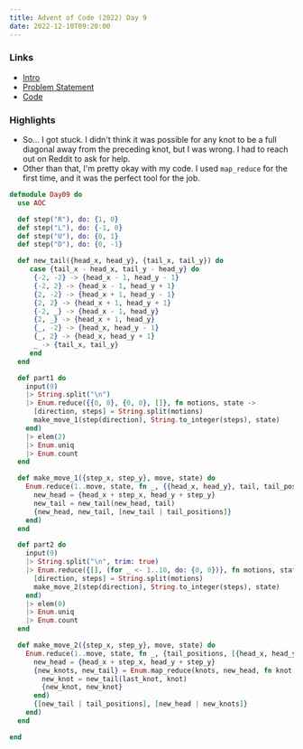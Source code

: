 ```yaml
---
title: Advent of Code (2022) Day 9
date: 2022-12-10T09:20:00
---
```


### Links

- [Intro](https://sethcalebweeks.com/advent-of-code-2022-in-elixir/)
- [Problem Statement](https://adventofcode.com/2022/day/9)
- [Code](https://github.com/sethcalebweeks/advent-of-code-2022/blob/main/lib/Day09.ex)

### Highlights

- So... I got stuck. I didn't think it was possible for any knot to be a full diagonal away from the preceding knot, but I was wrong. I had to reach out on Reddit to ask for help.
- Other than that, I'm pretty okay with my code. I used `map_reduce` for the first time, and it was the perfect tool for the job.



```elixir
defmodule Day09 do
  use AOC

  def step("R"), do: {1, 0}
  def step("L"), do: {-1, 0}
  def step("U"), do: {0, 1}
  def step("D"), do: {0, -1}

  def new_tail({head_x, head_y}, {tail_x, tail_y}) do
     case {tail_x - head_x, tail_y - head_y} do
      {-2, -2} -> {head_x - 1, head_y - 1}
      {-2, 2} -> {head_x - 1, head_y + 1}
      {2, -2} -> {head_x + 1, head_y - 1}
      {2, 2} -> {head_x + 1, head_y + 1}
      {-2, _} -> {head_x - 1, head_y}
      {2, _} -> {head_x + 1, head_y}
      {_, -2} -> {head_x, head_y - 1}
      {_, 2} -> {head_x, head_y + 1}
      _ -> {tail_x, tail_y}
     end
  end

  def part1 do
    input(9)
    |> String.split("\n")
    |> Enum.reduce({{0, 0}, {0, 0}, []}, fn motions, state ->
      [direction, steps] = String.split(motions)
      make_move_1(step(direction), String.to_integer(steps), state)
    end)
    |> elem(2)
    |> Enum.uniq
    |> Enum.count
  end

  def make_move_1({step_x, step_y}, move, state) do
    Enum.reduce(1..move, state, fn _, {{head_x, head_y}, tail, tail_positions} ->
      new_head = {head_x + step_x, head_y + step_y}
      new_tail = new_tail(new_head, tail)
      {new_head, new_tail, [new_tail | tail_positions]}
    end)
  end

  def part2 do
    input(9)
    |> String.split("\n", trim: true)
    |> Enum.reduce({[], (for _ <- 1..10, do: {0, 0})}, fn motions, state ->
      [direction, steps] = String.split(motions)
      make_move_2(step(direction), String.to_integer(steps), state)
    end)
    |> elem(0)
    |> Enum.uniq
    |> Enum.count
  end

  def make_move_2({step_x, step_y}, move, state) do
    Enum.reduce(1..move, state, fn _, {tail_positions, [{head_x, head_y} | knots]} ->
      new_head = {head_x + step_x, head_y + step_y}
      {new_knots, new_tail} = Enum.map_reduce(knots, new_head, fn knot, last_knot ->
        new_knot = new_tail(last_knot, knot)
        {new_knot, new_knot}
      end)
      {[new_tail | tail_positions], [new_head | new_knots]}
    end)
  end

end
```


